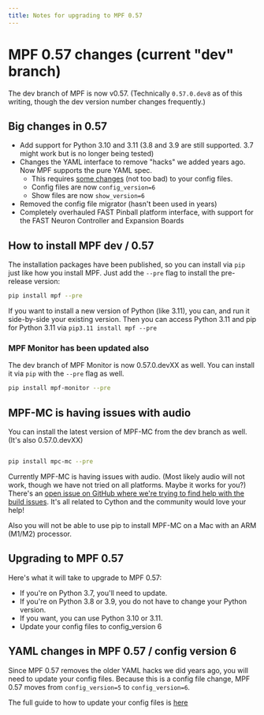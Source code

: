 ```yaml
---
title: Notes for upgrading to MPF 0.57
---
```


# MPF 0.57 changes (current "dev" branch)

The dev branch of MPF is now v0.57. (Technically `0.57.0.dev8` as of this writing, though the dev version number changes frequently.)

## Big changes in 0.57

* Add support for Python 3.10 and 3.11 (3.8 and 3.9 are still supported. 3.7 might work but is no longer being tested)
* Changes the YAML interface to remove "hacks" we added years ago. Now MPF supports the pure YAML spec.
    * This requires [some changes](../config/instructions/config_v6.md) (not too bad) to your config files.
    * Config files are now `config_version=6`
    * Show files are now `show_version=6`
* Removed the config file migrator (hasn't been used in years)
* Completely overhauled FAST Pinball platform interface, with support for the FAST Neuron Controller and Expansion Boards

## How to install MPF dev / 0.57

The installation packages have been published, so you can install via `pip` just like how you install MPF. Just add the `--pre` flag to install the pre-release version:

``` bash
pip install mpf --pre
```

If you want to install a new version of Python (like 3.11), you can, and run it side-by-side your existing version. Then you can access Python 3.11 and pip for Python 3.11 via `pip3.11 install mpf --pre`

### MPF Monitor has been updated also

The dev branch of MPF Monitor is now 0.57.0.devXX as well. You can install it via `pip` with the `--pre` flag as well.

``` bash
pip install mpf-monitor --pre
```

## MPF-MC is having issues with audio

You can install the latest version of MPF-MC from the dev branch as well. (It's also 0.57.0.devXX)

``` bash

pip install mpc-mc --pre
```

Currently MPF-MC is having issues with audio. (Most likely audio will not work, though we have not tried on all platforms. Maybe it works for you?) There's an [open issue on GitHub where we're trying to find help with the build issues](https://github.com/missionpinball/mpf-mc/issues/450). It's all related to Cython and the community would love your help!

Also you will not be able to use pip to install MPF-MC on a Mac with an ARM (M1/M2) processor.

## Upgrading to MPF 0.57

Here's what it will take to upgrade to MPF 0.57:

* If you're on Python 3.7, you'll need to update.
* If you're on Python 3.8 or 3.9, you do not have to change your Python version.
* If you want, you can use Python 3.10 or 3.11.
* Update your config files to config_version 6

## YAML changes in MPF 0.57 / config version 6

Since MPF 0.57 removes the older YAML hacks we did years ago, you will need to update your config files. Because this is a config file change, MPF 0.57 moves from `config_version=5` to `config_version=6`.

The full guide to how to update your config files is [here](../config/instructions/config_v6.md)
